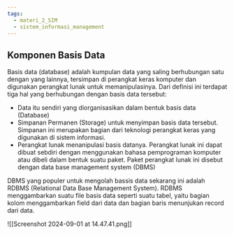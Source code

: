 ```yaml
---
tags:
  - materi_2_SIM
  - sistem_informasi_management
---
```

## Komponen Basis Data

Basis data (database) adalah kumpulan data yang saling berhubungan satu dengan yang lainnya, tersimpan di perangkat keras komputer dan digunakan perangkat lunak untuk memanipulasinya. Dari definisi ini terdapat tiga hal yang berhubungan dengan basis data tersebut:

- Data itu sendiri yang diorganisasikan dalam bentuk basis data (Database)
- Simpanan Permanen (Storage) untuk menyimpan basis data tersebut. Simpanan ini merupakan bagian dari teknologi perangkat keras yang digunakan di sistem informasi.
- Perangkat lunak menanipulasi basis datanya. Perangkat lunak ini dapat dibuat sebdiri dengan menggunakan bahasa pemprograman komputer atau dibeli dalam bentuk suatu paket. Paket perangkat lunak ini disebut dengan data base management system (DBMS)

DBMS yang populer untuk mengolah bassis data sekarang ini adalah RDBMS (Relational Data Base Management System). RDBMS menggambarkan suatu file basis data seperti suatu tabel, yaitu bagian kolom menggambarkan field dari data dan bagian baris menunjukan record dari data.


![[Screenshot 2024-09-01 at 14.47.41.png]]

